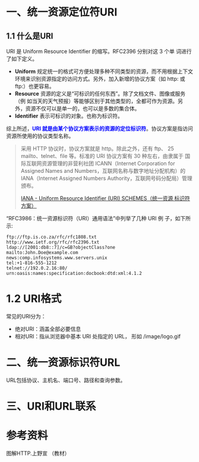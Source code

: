 # 一、统一资源定位符URI

## 1.1 什么是URI

URI 是 Uniform Resource Identifier 的缩写。RFC2396 分别对这 3 个单 词进行了如下定义。

- **Uniform**  规定统一的格式可方便处理多种不同类型的资源，而不用根据上下文 环境来识别资源指定的访问方式。另外，加入新增的协议方案（如 http: 或 ftp:）也更容易。
- **Resource**  资源的定义是“可标识的任何东西”。除了文档文件、图像或服务（例 如当天的天气预报）等能够区别于其他类型的，全都可作为资源。另 外，资源不仅可以是单一的，也可以是多数的集合体。
- **Identifier**  表示可标识的对象。也称为标识符。

综上所述，<font color="blue">**URI 就是由某个协议方案表示的资源的定位标识符**</font>。协议方案是指访问资源所使用的协议类型名称。

> 采用 HTTP 协议时，协议方案就是 http。除此之外，还有 ftp、 25 mailto、telnet、file 等。标准的 URI 协议方案有 30 种左右，由隶属于 国际互联网资源管理的非营利社团 ICANN（Internet Corporation for Assigned Names and Numbers，互联网名称与数字地址分配机构）的 IANA（Internet Assigned Numbers Authority，互联网号码分配局）管理颁布。
>
> [IANA - Uniform Resource Identifier (URI) SCHEMES（统一资源 标识符方案）](https://www.iana.org/assignments/uri-schemes/uri-schemes.xhtml)



“RFC3986：统一资源标识符（URI）通用语法”中列举了几种 URI 例 子，如下所示:

```
ftp://ftp.is.co.za/rfc/rfc1808.txt
http://www.ietf.org/rfc/rfc2396.txt
ldap://[2001:db8::7]/c=GB?objectClass?one
mailto:John.Doe@example.com
news:comp.infosystems.www.servers.unix
tel:+1-816-555-1212
telnet://192.0.2.16:80/
urn:oasis:names:specification:docbook:dtd:xml:4.1.2
```



# 1.2 URI格式

常见的URI分为：

- 绝对URI：涵盖全部必要信息
- 相对URI：指从浏览器中基本 URI 处指定的 URL， 形如 /image/logo.gif





# 二、统一资源标识符URL

URL包括协议、主机名、端口号、路径和查询参数。



# 三、URI和URL联系





# 参考资料

图解HTTP.上野宣 （教材）